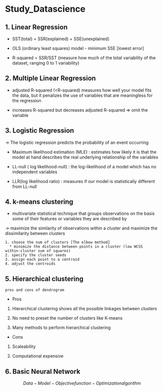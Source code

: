 # Study_Datascience

## 1. Linear Regression

* SST(total) = SSR(explained) + SSE(unexplained)

* OLS (ordinary least squares) model - minimum SSE [lowest error]

* R-squared = SSR/SST (measure how much of the total variability of the dataset, ranging 0 to 1 variability)

## 2. Multiple Linear Regression

* adjusted R-squared (<R-squared) measures how well your model fits the data, but it penalizes the use of variables that are meaningless for the regression

* increases R-squared but decreases adjusted R-squared ⇒ omit the variable

## 3. Logistic Regression
-> The logistic regression predicts the probability of an event occurring

* Maximum likelihood estimation (MLE) : estimates how likely it is that the model at hand describes the real underlying relationship of the variables

* LL-null ( log likelihood-null) : the log-likelihood of a model which has no independent variables

* LLR(log likelihood ratio) : measures if our model is statistically different from LL-null


## 4. k-means clustering
* multivariate statistical technique that groups observations on the basis some of their features or variables they are described by

→ maximize the similarity of observations within a cluster and maximize the dissimilarity between clusters

    1. choose the num of clusters [The elbow method]
      * minimize the distance between points in a cluster (low WCSS within-cluster sum of squares)
    2. specify the cluster seeds
    3. assign each point to a centroid
    4. adjust the centroids
    
## 5. Hierarchical clustering
`pros and cons of dendrogram`

* Pros

1. Hierarchical clustering shows all the possible linkages between clusters

2. No need to preset the number of clusters like K-means

3. Many methods to perform hierarchical clustering

* Cons

1. Scaleability

2. Computational expensive
    
## 6. Basic Neural Network 

$$ Data - Model - Objective function - Optimization algorithm $$

